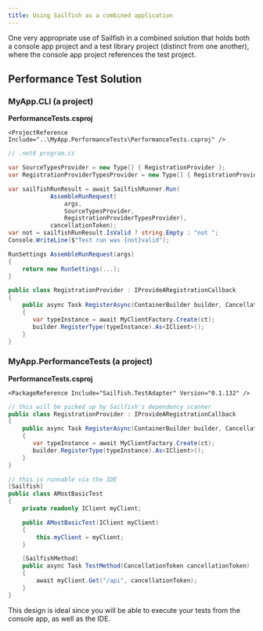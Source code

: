 ```yaml
---
title: Using Sailfish as a combined application
---
```


One very appropriate use of Sailfish in a combined solution that holds both a console app project and a test library project (distinct from one another), where the console app project references the test project.

## Performance Test Solution

### MyApp.CLI (a project)

**PerformanceTests.csproj**

    <ProjectReference Include="..\MyApp.PerformanceTests\PerformanceTests.csproj" />

```csharp
// .net6 program.cs

var SourceTypesProvider = new Type[] { RegistrationProvider };
var RegistrationProviderTypesProvider = new Type[] { RegistrationProvider };

var sailfishRunResult = await SailfishRunner.Run(
            AssembleRunRequest(
                args,
                SourceTypesProvider,
                RegistrationProviderTypesProvider),
            cancellationToken);
var not = sailfishRunResult.IsValid ? string.Empty : "not ";
Console.WriteLine($"Test run was {not}valid");

RunSettings AssembleRunRequest(args)
{
    return new RunSettings(...);
}

public class RegistrationProvider : IProvideARegistrationCallback
{
    public async Task RegisterAsync(ContainerBuilder builder, CancellationToken ct)
    {
       var typeInstance = await MyClientFactory.Create(ct);
       builder.RegisterType(typeInstance).As<IClient>();
    }
}
```

### MyApp.PerformanceTests (a project)

**PerformanceTests.csproj**

    <PackageReference Include="Sailfish.TestAdapter" Version="0.1.132" />

```csharp
// this will be picked up by Sailfish's dependency scanner
public class RegistrationProvider : IProvideARegistrationCallback
{
    public async Task RegisterAsync(ContainerBuilder builder, CancellationToken ct)
    {
       var typeInstance = await MyClientFactory.Create(ct);
       builder.RegisterType(typeInstance).As<IClient>();
    }
}

// this is runnable via the IDE
[Sailfish]
public class AMostBasicTest
{
    private readonly IClient myClient;

    public AMostBasicTest(IClient myClient)
    {
        this.myClient = myClient;
    }

    [SailfishMethod]
    public async Task TestMethod(CancellationToken cancellationToken)
    {
        await myClient.Get("/api", cancellationToken);
    }
}
```

This design is ideal since you will be able to execute your tests from the console app, as well as the IDE.
